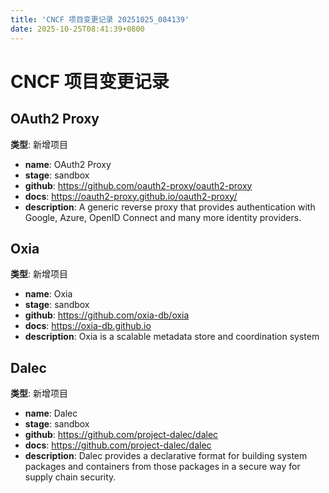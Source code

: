 ```yaml
---
title: 'CNCF 项目变更记录 20251025_084139'
date: 2025-10-25T08:41:39+0800
---
```


# CNCF 项目变更记录

## OAuth2 Proxy
**类型**: 新增项目

- **name**: OAuth2 Proxy
- **stage**: sandbox
- **github**: https://github.com/oauth2-proxy/oauth2-proxy
- **docs**: https://oauth2-proxy.github.io/oauth2-proxy/
- **description**: A generic reverse proxy that provides authentication with Google, Azure, OpenID Connect and many more identity providers.

## Oxia
**类型**: 新增项目

- **name**: Oxia
- **stage**: sandbox
- **github**: https://github.com/oxia-db/oxia
- **docs**: https://oxia-db.github.io
- **description**: Oxia is a scalable metadata store and coordination system

## Dalec
**类型**: 新增项目

- **name**: Dalec
- **stage**: sandbox
- **github**: https://github.com/project-dalec/dalec
- **docs**: https://github.com/project-dalec/dalec
- **description**: Dalec provides a declarative format for building system packages and containers from those packages in a secure way for supply chain security.

